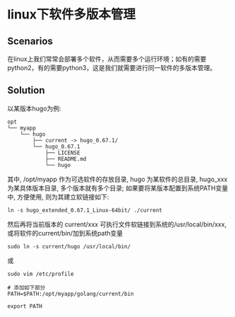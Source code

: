 # linux下软件多版本管理


<!--more-->

## Scenarios

在linux上我们常常会部署多个软件，从而需要多个运行环境；如有的需要python2，有的需要python3，这是我们就需要进行同一软件的多版本管理。

## Solution

以某版本hugo为例:
```text
opt
└── myapp
    └── hugo
        ├── current -> hugo_0.67.1/
        └── hugo_0.67.1
            ├── LICENSE
            ├── README.md
            └── hugo
```

其中, /opt/myapp 作为可选软件的存放目录,  hugo 为某软件的总目录, hugo_xxx 为某具体版本目录, 多个版本就有多个目录;
如果要将某版本配置到系统PATH变量中, 方便使用, 则为其建立软链接如下: 

```shell script
ln -s hugo_extended_0.67.1_Linux-64bit/ ./current
```

然后再将当前版本的 current/xxx 可执行文件软链接到系统的/usr/local/bin/xxx, 或将软件的current/bin/加到系统path变量

```shell script
sudo ln -s current/hugo /usr/local/bin/
```
或
```shell script
sudo vim /etc/profile

# 添加如下部分
PATH=$PATH:/opt/myapp/golang/current/bin

export PATH
```
